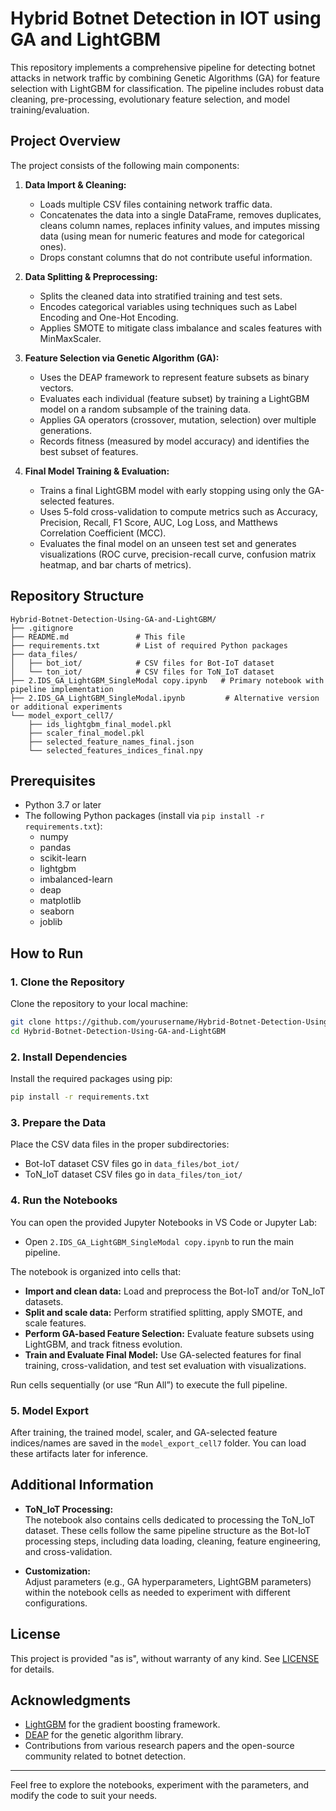 # Hybrid Botnet Detection in IOT using GA and LightGBM

This repository implements a comprehensive pipeline for detecting botnet attacks in network traffic by combining Genetic Algorithms (GA) for feature selection with LightGBM for classification. The pipeline includes robust data cleaning, pre-processing, evolutionary feature selection, and model training/evaluation.

## Project Overview

The project consists of the following main components:

1. **Data Import & Cleaning:**  
   - Loads multiple CSV files containing network traffic data.  
   - Concatenates the data into a single DataFrame, removes duplicates, cleans column names, replaces infinity values, and imputes missing data (using mean for numeric features and mode for categorical ones).  
   - Drops constant columns that do not contribute useful information.

2. **Data Splitting & Preprocessing:**  
   - Splits the cleaned data into stratified training and test sets.
   - Encodes categorical variables using techniques such as Label Encoding and One-Hot Encoding.
   - Applies SMOTE to mitigate class imbalance and scales features with MinMaxScaler.

3. **Feature Selection via Genetic Algorithm (GA):**  
   - Uses the DEAP framework to represent feature subsets as binary vectors.
   - Evaluates each individual (feature subset) by training a LightGBM model on a random subsample of the training data.
   - Applies GA operators (crossover, mutation, selection) over multiple generations.
   - Records fitness (measured by model accuracy) and identifies the best subset of features.

4. **Final Model Training & Evaluation:**  
   - Trains a final LightGBM model with early stopping using only the GA-selected features.
   - Uses 5-fold cross-validation to compute metrics such as Accuracy, Precision, Recall, F1 Score, AUC, Log Loss, and Matthews Correlation Coefficient (MCC).
   - Evaluates the final model on an unseen test set and generates visualizations (ROC curve, precision-recall curve, confusion matrix heatmap, and bar charts of metrics).

## Repository Structure

```
Hybrid-Botnet-Detection-Using-GA-and-LightGBM/
├── .gitignore
├── README.md               # This file
├── requirements.txt        # List of required Python packages
├── data_files/
│   ├── bot_iot/            # CSV files for Bot-IoT dataset
│   └── ton_iot/            # CSV files for ToN_IoT dataset
├── 2.IDS_GA_LightGBM_SingleModal copy.ipynb   # Primary notebook with pipeline implementation
├── 2.IDS_GA_LightGBM_SingleModal.ipynb         # Alternative version or additional experiments
└── model_export_cell7/
    ├── ids_lightgbm_final_model.pkl
    ├── scaler_final_model.pkl
    ├── selected_feature_names_final.json
    └── selected_features_indices_final.npy
```

## Prerequisites

- Python 3.7 or later
- The following Python packages (install via `pip install -r requirements.txt`):
  - numpy
  - pandas
  - scikit-learn
  - lightgbm
  - imbalanced-learn
  - deap
  - matplotlib
  - seaborn
  - joblib

## How to Run

### 1. Clone the Repository

Clone the repository to your local machine:

```sh
git clone https://github.com/yourusername/Hybrid-Botnet-Detection-Using-GA-and-LightGBM.git
cd Hybrid-Botnet-Detection-Using-GA-and-LightGBM
```

### 2. Install Dependencies

Install the required packages using pip:

```sh
pip install -r requirements.txt
```

### 3. Prepare the Data

Place the CSV data files in the proper subdirectories:
- Bot-IoT dataset CSV files go in `data_files/bot_iot/`
- ToN_IoT dataset CSV files go in `data_files/ton_iot/`

### 4. Run the Notebooks

You can open the provided Jupyter Notebooks in VS Code or Jupyter Lab:
- Open `2.IDS_GA_LightGBM_SingleModal copy.ipynb` to run the main pipeline.

The notebook is organized into cells that:
- **Import and clean data:** Load and preprocess the Bot-IoT and/or ToN_IoT datasets.
- **Split and scale data:** Perform stratified splitting, apply SMOTE, and scale features.
- **Perform GA-based Feature Selection:** Evaluate feature subsets using LightGBM, and track fitness evolution.
- **Train and Evaluate Final Model:** Use GA-selected features for final training, cross-validation, and test set evaluation with visualizations.

Run cells sequentially (or use “Run All”) to execute the full pipeline.

### 5. Model Export

After training, the trained model, scaler, and GA-selected feature indices/names are saved in the `model_export_cell7` folder. You can load these artifacts later for inference.

## Additional Information

- **ToN_IoT Processing:**  
  The notebook also contains cells dedicated to processing the ToN_IoT dataset. These cells follow the same pipeline structure as the Bot-IoT processing steps, including data loading, cleaning, feature engineering, and cross-validation.

- **Customization:**  
  Adjust parameters (e.g., GA hyperparameters, LightGBM parameters) within the notebook cells as needed to experiment with different configurations.

## License

This project is provided "as is", without warranty of any kind. See [LICENSE](./LICENSE) for details.

## Acknowledgments

- [LightGBM](https://github.com/Microsoft/LightGBM) for the gradient boosting framework.
- [DEAP](https://github.com/DEAP/deap) for the genetic algorithm library.
- Contributions from various research papers and the open-source community related to botnet detection.

---

Feel free to explore the notebooks, experiment with the parameters, and modify the code to suit your needs.
